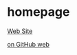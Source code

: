 # homepage

[Web Site](http://gomablue.com "ごまふぁざらし")

[on GitHub web](https://gomablur.github.io/homepage/ "ごまふぁざらし")
